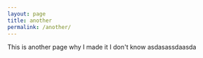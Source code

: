 ```yaml
---
layout: page
title: another
permalink: /another/
---
```


This is another page why I made it I don't know 
asdasassdaasda